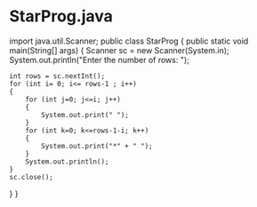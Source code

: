 # StarProg.java


import java.util.Scanner;
public class StarProg
{
    public static void main(String[] args)
{
    Scanner sc = new Scanner(System.in);
    System.out.println("Enter the number of rows: ");
 
    int rows = sc.nextInt();        
    for (int i= 0; i<= rows-1 ; i++)
    {
        for (int j=0; j<=i; j++)
        {
            System.out.print(" ");
        }
        for (int k=0; k<=rows-1-i; k++)
        {
            System.out.print("*" + " ");
        }
        System.out.println();
    }
    sc.close();
 
}
}
